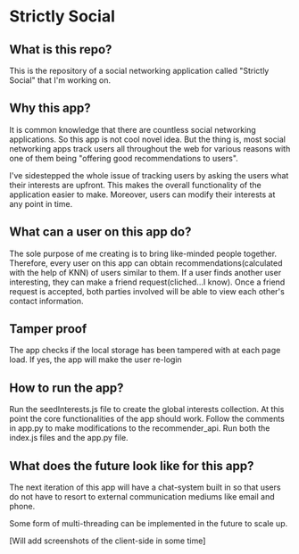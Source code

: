 # Strictly Social

## What is this repo?
This is the repository of a social networking application called "Strictly Social" that I'm working on.

## Why this app?
It is common knowledge that there are countless social networking applications. So this app is not cool novel idea. But the thing is, most social networking apps track users all throughout the web for various reasons with one of them being "offering good recommendations to users".

I've sidestepped the whole issue of tracking users by asking the users what their interests are upfront. This makes the overall functionality of the application easier to make. Moreover, users can modify their interests at any point in time. 

## What can a user on this app do?
The sole purpose of me creating is to bring like-minded people together. Therefore, every user on this app can obtain recommendations(calculated with the help of KNN) of users similar to them. If a user finds another user interesting, they can make a friend request(cliched...I know). Once a friend request is accepted, both parties involved will be able to view each other's contact information.

## Tamper proof
The app checks if the local storage has been tampered with at each page load. If yes, the app will make the user re-login

## How to run the app?
Run the seedInterests.js file to create the global interests collection. At this point the core functionalities of the app should work. Follow the comments in app.py to make modifications to the recommender_api. Run both the index.js files and the app.py file. 

## What does the future look like for this app?
The next iteration of this app will have a chat-system built in so that users do not have to resort to external communication mediums like email and phone.

Some form of multi-threading can be implemented in the future to scale up. 

[Will add screenshots of the client-side in some time]
